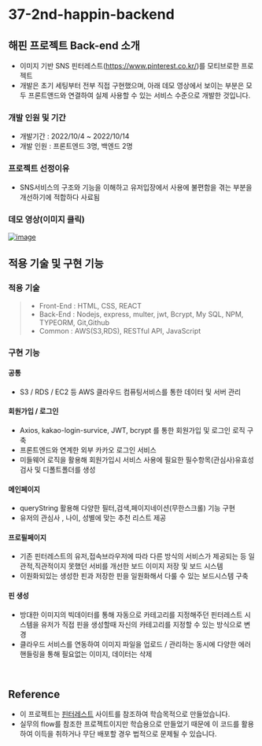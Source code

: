 # 37-2nd-happin-backend

## 해핀 프로젝트 Back-end 소개

- 이미지 기반 SNS 핀터레스트(https://www.pinterest.co.kr/)를 모티브로한 프로젝트
- 개발은 초기 세팅부터 전부 직접 구현했으며, 아래 데모 영상에서 보이는 부분은 모두 프론트앤드와 연결하여 실제 사용할 수 있는 서비스 수준으로 개발한 것입니다.

### 개발 인원 및 기간

- 개발기간 : 2022/10/4 ~ 2022/10/14
- 개발 인원 : 프론트엔드 3명, 백엔드 2명

### 프로젝트 선정이유

- SNS서비스의 구조와 기능을 이해하고 유저입장에서 사용에 불편함을 겪는 부분을 개선하기에 적합하다 사료됨

### 데모 영상(이미지 클릭)

[![image](https://user-images.githubuserchttps://user-images.githubusercontent.com/109185297/193211583-7351d3ca-4ed3-4a10-be08-7ce8659b12b2.pngontent.com/109185297/193211583-7351d3ca-4ed3-4a10-be08-7ce8659b12b2.png)
](https://wecode-bootcamp.slack.com/files/U03MZD0SS7Q/F046GJB5A5R/2___happin_-_clipchamp____________3_.mp4)
<br>

## 적용 기술 및 구현 기능

### 적용 기술
> - Front-End : HTML, CSS, REACT
> - Back-End : Nodejs, express, multer, jwt, Bcrypt, My SQL, NPM, TYPEORM, Git,Github
> - Common :  AWS(S3,RDS), RESTful API, JavaScript

### 구현 기능

#### 공통

- S3 / RDS / EC2 등 AWS 클라우드 컴퓨팅서비스를 통한 데이터 및 서버 관리


#### 회원가입 / 로그인

- Axios, kakao-login-survice, JWT, bcrypt 를 통한 회원가입 및 로그인 로직 구축
- 프론트엔드와 연계한 외부 카카오 로그인 서비스 
- 미들웨어 로직을 활용해 회원가입시 서비스 사용에 필요한 필수항목(관심사)유효성 검사 및 디폴트폴더를 생성 

#### 메인페이지

- queryString 활용해 다양한 필터,검색,페이지네이션(무한스크롤) 기능 구현
- 유저의 관심사 , 나이, 성별에 맞는 추천 리스트 제공

#### 프로필페이지

- 기존 핀터레스트의 유저,접속브라우저에 따라 다른 방식의 서비스가 제공되는 등 일관적,직관적이지 못했던 서비를 개선한 보드 이미지 저장 및 보드 시스템
- 이원화되있는 생성한 핀과 저장한 핀을 일원화해서 다룰 수 있는 보드시스템 구축


#### 핀 생성

- 방대한 이미지의 빅데이터를 통해 자동으로 카테고리를 지정해주던 핀터레스트 시스템을 유저가 직접 핀을 생성할때 자신의 카테고리를 지정할 수 있는 방식으로 변경
- 클라우드 서비스를 연동하여 이미지 파일을 업로드 / 관리하는 동시에 다양한 에러핸들링을 통해 필요없는 이미지, 데이터는 삭제

<br>

## Reference

- 이 프로젝트는 [핀터레스트]((https://www.pinterest.co.kr/)) 사이트를 참조하여 학습목적으로 만들었습니다.
- 실무의 flow를 참조한 프로젝트이지만 학습용으로 만들었기 때문에 이 코드를 활용하여 이득을 취하거나 무단 배포할 경우 법적으로 문제될 수 있습니다.

